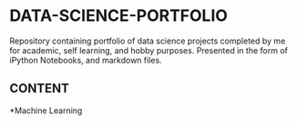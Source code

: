 # DATA-SCIENCE-PORTFOLIO

Repository containing portfolio of data science projects completed by me for academic, self learning, and hobby purposes. Presented in the form of iPython Notebooks, and  markdown files.

## CONTENT
*Machine Learning
